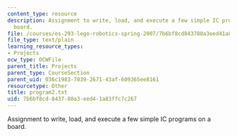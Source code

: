 ```yaml
---
content_type: resource
description: Assignment to write, load, and execute a few simple IC programs on a
  board.
file: /courses/es-293-lego-robotics-spring-2007/7b6bf8cd843780a3eed41a83ffc7c267_program2.txt
file_type: text/plain
learning_resource_types:
- Projects
ocw_type: OCWFile
parent_title: Projects
parent_type: CourseSection
parent_uid: 036c1983-7039-2671-43af-609365ee8161
resourcetype: Other
title: program2.txt
uid: 7b6bf8cd-8437-80a3-eed4-1a83ffc7c267
---
```

Assignment to write, load, and execute a few simple IC programs on a board.